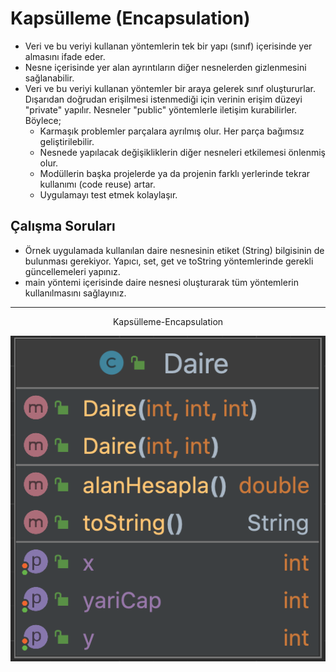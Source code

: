 
# Kapsülleme (Encapsulation)

* Veri ve bu veriyi kullanan yöntemlerin tek bir yapı (sınıf) içerisinde yer almasını ifade eder. 
* Nesne içerisinde yer alan ayrıntıların diğer nesnelerden gizlenmesini sağlanabilir.
* Veri ve bu veriyi kullanan yöntemler bir araya gelerek sınıf oluştururlar. Dışarıdan doğrudan erişilmesi istenmediği için verinin erişim düzeyi "private" yapılır. Nesneler "public" yöntemlerle iletişim kurabilirler. Böylece;
  * Karmaşık problemler parçalara ayrılmış olur. Her parça bağımsız geliştirilebilir. 
  * Nesnede yapılacak değişikliklerin diğer nesneleri etkilemesi önlenmiş olur.
  * Modüllerin başka projelerde ya da projenin farklı yerlerinde tekrar kullanımı (code reuse) artar.
  * Uygulamayı test etmek kolaylaşır.

## Çalışma Soruları

* Örnek uygulamada kullanılan daire nesnesinin etiket (String) bilgisinin de bulunması gerekiyor. Yapıcı, set, get ve toString yöntemlerinde gerekli güncellemeleri yapınız.
* main yöntemi içerisinde daire nesnesi oluşturarak tüm yöntemlerin kullanılmasını sağlayınız.

***

<p align="center"> Kapsülleme-Encapsulation

![](https://github.com/celalceken/NesneYonelimliAnalizVeTasarimDersiUygulamalari/blob/master/Sekiller/Encapsulation.png)
<p/>
